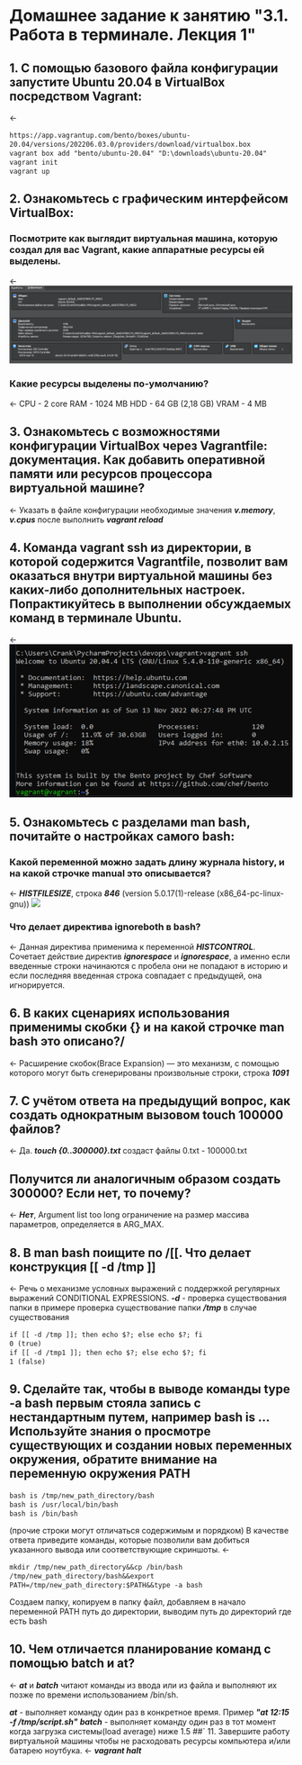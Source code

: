 # Домашнее задание к занятию "3.1. Работа в терминале. Лекция 1"
## 1. С помощью базового файла конфигурации запустите Ubuntu 20.04 в VirtualBox посредством Vagrant:
<- 

    https://app.vagrantup.com/bento/boxes/ubuntu-20.04/versions/202206.03.0/providers/download/virtualbox.box
    vagrant box add "bento/ubuntu-20.04" "D:\downloads\ubuntu-20.04"
    vagrant init
    vagrant up
## 2. Ознакомьтесь с графическим интерфейсом VirtualBox:
### Посмотрите как выглядит виртуальная машина, которую создал для вас Vagrant, какие аппаратные ресурсы ей выделены. 
<-
![](/img/2022-11-13_21-04-19.png)
### Какие ресурсы выделены по-умолчанию?
<-
CPU - 2 core
RAM - 1024 MB
HDD - 64 GB (2,18 GB)
VRAM - 4 MB

## 3. Ознакомьтесь с возможностями конфигурации VirtualBox через Vagrantfile: документация. Как добавить оперативной памяти или ресурсов процессора виртуальной машине?
<- Указать в файле конфигурации необходимые значения ***v.memory***, ***v.cpus*** после выполнить ***vagrant reload***
## 4. Команда vagrant ssh из директории, в которой содержится Vagrantfile, позволит вам оказаться внутри виртуальной машины без каких-либо дополнительных настроек. Попрактикуйтесь в выполнении обсуждаемых команд в терминале Ubuntu.
<-
![](/img/2022-11-13_21-28-29.png)
## 5. Ознакомьтесь с разделами man bash, почитайте о настройках самого bash:
### Какой переменной можно задать длину журнала history, и на какой строчке manual это описывается?
<- ***HISTFILESIZE***, строка ***846*** (version 5.0.17(1)-release (x86_64-pc-linux-gnu)) ![](C:\Users\Crank\PycharmProjects\devops\img\2022-11-13_21-37-53.png)
### Что делает директива ignoreboth в bash?
<- Данная директива применима к переменной ***HISTCONTROL***. Сочетает действие директив ***ignorespace*** и ***ignorespace***, а именно если введенные строки начинаются с пробела они не попадают в историю и если последняя введенная строка совпадает с предыдущей, она игнорируется.
## 6. В каких сценариях использования применимы скобки {} и на какой строчке man bash это описано?/
<- Расширение скобок(Brace Expansion) — это механизм, с помощью которого могут быть сгенерированы произвольные строки, строка ***1091***
## 7. С учётом ответа на предыдущий вопрос, как создать однократным вызовом touch 100000 файлов? 
<- Да. ***touch {0..300000}.txt*** создаст файлы 0.txt - 100000.txt
## Получится ли аналогичным образом создать 300000? Если нет, то почему?
<-  ***Нет***, Argument list too long ограничение на размер массива параметров, определяется в ARG_MAX.
## 8. В man bash поищите по /\[\[. Что делает конструкция [[ -d /tmp ]]
<- 
Речь о механизме условных выражений c поддержкой регулярных выражений CONDITIONAL EXPRESSIONS. ***-d*** - проверка существования папки в примере проверка существование папки ***/tmp*** в случае существования 
    
    if [[ -d /tmp ]]; then echo $?; else echo $?; fi
    0 (true)
    if [[ -d /tmp1 ]]; then echo $?; else echo $?; fi
    1 (false)
## 9. Сделайте так, чтобы в выводе команды type -a bash первым стояла запись с нестандартным путем, например bash is ... Используйте знания о просмотре существующих и создании новых переменных окружения, обратите внимание на переменную окружения PATH
    bash is /tmp/new_path_directory/bash
    bash is /usr/local/bin/bash
    bash is /bin/bash
(прочие строки могут отличаться содержимым и порядком) В качестве ответа приведите команды, которые позволили вам добиться указанного вывода или соответствующие скриншоты.
<-

    mkdir /tmp/new_path_directory&&cp /bin/bash /tmp/new_path_directory/bash&&export PATH=/tmp/new_path_directory:$PATH&&type -a bash
Создаем папку, копируем в папку файл, добавляем в начало переменной PATH путь до директории, выводим путь до директорий где есть bash
## 10. Чем отличается планирование команд с помощью batch и at?
<-
***at*** и ***batch*** читают команды из ввода или из файла и выполняют их позже по времени использованием /bin/sh.

***at*** - выполняет команду один раз в конкретное время. Пример ***"at 12:15 -f /tmp/script.sh"***
***batch*** - выполняет команду один раз в тот момент когда загрузка системы(load average) ниже 1.5 
##` 11. Завершите работу виртуальной машины чтобы не расходовать ресурсы компьютера и/или батарею ноутбука.
<- ***vagrant halt***